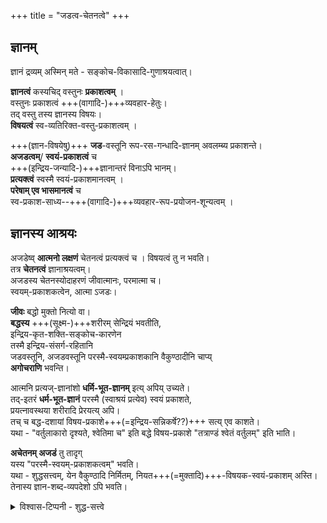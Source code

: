 +++
title = "जडत्व-चेतनत्वे"
+++
## ज्ञानम्
ज्ञानं द्रव्यम् अस्मिन् मते - सङ्कोच-विकासादि-गुणाश्रयत्वात्। 

**ज्ञानत्वं** कस्यचिद् वस्तुनः **प्रकाशत्वम्** ।  
वस्तुनः प्रकाशत्वं +++(वागादि-)+++व्यवहार-हेतुः।  
तद् वस्तु तस्य ज्ञानस्य विषयः।  
**विषयत्वं** स्व-व्यतिरिक्त-वस्तु-प्रकाशत्वम् ।  

+++(ज्ञान-विषयेषु)+++ **जड**-वस्तूनि रूप-रस-गन्धादि-ज्ञानम् अवलम्ब्य प्रकाशन्ते।  
**अजडत्वम्**/ **स्वयं-प्रकाशत्वं** च  
+++(इन्द्रिय-जन्यादि-)+++ज्ञानान्तरं विनाऽपि भानम्।  
**प्रत्यक्त्वं** स्वस्मै स्वयं-प्रकाशमानत्वम् ।  
**परेषाम् एव भासमानत्वं** च  
स्व-प्रकाश-साध्य--+++(वागादि-)+++व्यवहार-रूप-प्रयोजन-शून्यत्वम् ।

## ज्ञानस्य आश्रयः
अजडेष्व् **आत्मनो लक्षणं** चेतनत्वं प्रत्यक्त्वं च । विषयत्वं तु न भवति।  
तत्र **चेतनत्वं** ज्ञानाश्रयत्वम्।  
अजडस्य चेतनस्योदाहरणं जीवात्मानः, परमात्मा च।  
स्वयम्-प्रकाशकत्वेन, आत्मा ऽजडः।  

**जीवः** बद्धो मुक्तो नित्यो वा।  
**बद्धस्य** +++(सूक्ष्म-)+++शरीरम् सेन्द्रियं भवतीति,  
इन्द्रिय-कृत-शक्ति-सङ्कोच-कारणेन  
तस्मै इन्द्रिय-संसर्ग-रहितानि  
जडवस्तूनि, अजडवस्तूनि परस्मै-स्वयम्प्रकाशकानि वैकुण्ठादीनि चाप्य्  
**अगोचराणि** भवन्ति।

आत्मनि प्रत्यज्-ज्ञानांशो **धर्मि-भूत-ज्ञानम्** इत्य् अपिय् उच्यते।  
तद्-इतरं **धर्म-भूत-ज्ञानं** परस्मै (स्वाश्रयं प्रत्येव) स्वयं प्रकाशते,  
प्रयत्नावस्थया शरीरादि प्रेरयत्य् अपि।  
तच् च बद्ध-दशायां विषय-प्रकाशे+++(=इन्द्रिय-सन्निकर्षे??)+++ सत्य् एव काशते।  
यथा - "वर्तुलाकारो दृश्यते, श्वेतिमा च" इति बद्धे विषय-प्रकाशे  "तत्राण्डं श्वेतं वर्तुलम्" इति भाति।  

**अचेतनम् अजडं** तु तादृग्  
यस्य "परस्मै-स्वयम्-प्रकाशकत्वम्" भवति।  
यथा - शुद्धसत्त्वम्, येन वैकुण्ठादि निर्मितम्, नियत+++(=मुक्तादि)+++-विषयक-स्वयं-प्रकाशम् अस्ति।  
तेनास्य ज्ञान-शब्द-व्यपदेशो ऽपि भवति।  

<details><summary>विश्वास-टिप्पनी - शुद्ध-सत्त्वे</summary>

वस्तुतः, शुद्ध-सत्त्वं नाम मुक्तादि-धर्म-भूत-ज्ञान-विशेष इति स्वीकर्तुं वरम् - किन्तु शास्त्रानुरोधेन ततो भिन्नम् अजडम् इति मन्यन्ते +++(??)+++।  
तद् यथा - मुक्तौ जड-विषयक-धर्मभूतज्ञानस्य विकासो यो भवति, तद् अतिरिच्यापि कश्चन विकासो भवति शुद्ध-सत्त्व-ज्ञानात्मना ।  
</details>


